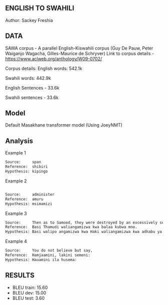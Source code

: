 ## ENGLISH TO SWAHILI
Author:  Sackey Freshia
## DATA

SAWA corpus - A parallel English-Kiswahili corpus (Guy De Pauw, Peter Waiganjo Wagacha, Gilles-Maurice de Schryver)
Link to corpus details - https://www.aclweb.org/anthology/W09-0702/

Corpus details:
English words: 542.1k

Swahili words: 442.9k

English Sentences - 33.6k

Swahili sentences - 33.6k


## Model
Default Masakhane transformer model (Using JoeyNMT)

## Analysis

Example 1
```sh
Source:     span
Reference:  shibiri
Hypothesis: kipingo
```
Example 2
```sh 

Source:     administer
Reference:  amuru
Hypothesis: msimamizi

```
Example 3
```sh
Source:     Then as to Samood, they were destroyed by an excessively severe punishment.
Reference:  Basi Thamudi waliangamizwa kwa balaa kubwa mno.
Hypothesis: Basi walipo angamizwa kwa Haki waliangamizwa kwa adhabu ya Moto ulio dhaahiri.

```
Example 4
```sh
Source:     You do not believe but say,
Reference:  Hamjaamini, lakini semeni:
Hypothesis: Hauamini ila husema:
```

## RESULTS
- BLEU train: 15.60
- BLEU dev: 15.00
- BLEU test: 3.60
